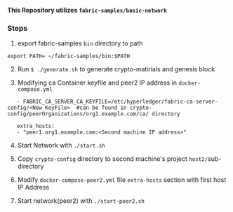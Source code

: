 **This Repository utilizes ```fabric-samples/basic-network```**

### Steps
 
 1. export fabric-samples ```bin``` directory to path
 
 ```
 export PATH= ~/fabric-samples/bin:$PATH
 ```
 2. Run ```$ ./generate.sh``` to generate crypto-matirials and genesis block
 
 
 3. Modifying ca Container keyfile and peer2 IP address in ```docker-compose.yml```
   
 ```
    - FABRIC_CA_SERVER_CA_KEYFILE=/etc/hyperledger/fabric-ca-server-config/<New KeyFile>  #can be found in crypto-config/peerOrganizations/org1.example.com/ca/ directory
  
    extra_hosts:
    - "peer1.org1.example.com:<Second machine IP address>"
 ```
 
  4. Start Network with ```./start.sh```
  
  5. Copy ```crypto-config``` directory to second machine's project  ```host2/```sub-directory
  
  6. Modify ```docker-compose-peer2.yml``` file ```extra-hosts``` section with first host IP Address
  
  7. Start network(peer2) with ```./start-peer2.sh```
  
  
